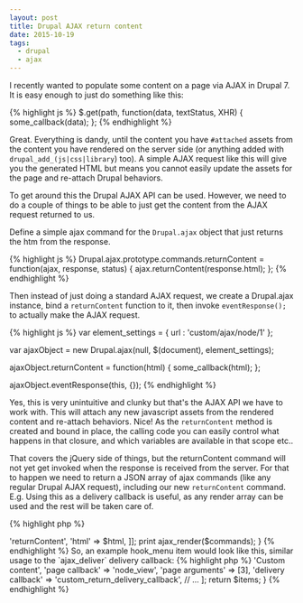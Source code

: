 ```yaml
---
layout: post
title: Drupal AJAX return content
date: 2015-10-19
tags:
  - drupal
  - ajax
---
```


I recently wanted to populate some content on a page via AJAX in Drupal 7. It is easy enough to just
do something like this:

{% highlight js %}
$.get(path, function(data, textStatus, XHR) {
  some_callback(data);
};
{% endhighlight %}

Great. Everything is dandy, until the content you have `#attached` assets from the content you have rendered on the
server side (or anything added with `drupal_add_(js|css|library`) too). A simple AJAX request like this will give you the generated HTML
but means you cannot easily update the assets for the page and re-attach Drupal behaviors.

<!--more-->

To get around this the Drupal AJAX API can be used. However, we need to do a couple of things to be able to just get the content
from the AJAX request returned to us.

Define a simple ajax command for the `Drupal.ajax` object that just returns the htm from the response.

{% highlight js %}
Drupal.ajax.prototype.commands.returnContent = function(ajax, response, status) {
  ajax.returnContent(response.html);
};
{% endhighlight %}

Then instead of just doing a standard AJAX request, we create a Drupal.ajax instance, bind a `returnContent` function to it,
then invoke `eventResponse();` to actually make the AJAX request.

{% highlight js %}
var element_settings = {
  url : 'custom/ajax/node/1'
};

var ajaxObject = new Drupal.ajax(null, $(document), element_settings);

ajaxObject.returnContent = function(html) {
  some_callback(html);
};

ajaxObject.eventResponse(this, {});
{% endhighlight %}

Yes, this is very unintuitive and clunky but that's the AJAX API we have to work with. This will attach any new javascript assets from
the rendered content and re-attach behaviors. Nice! As the `returnContent` method is created and bound in place, the calling code you can
easily control what happens in that closure, and which variables are available in that scope etc..

That covers the jQuery side of things, but the returnContent command will not yet get invoked when the response is received from the
server. For that to happen we need to return a JSON array of ajax commands (like any regular Drupal AJAX request), including our
new `returnContent` command. E.g. Using this as a delivery callback is useful, as any render array can be used and the rest will be
taken care of.

{% highlight php %}
<?php

function custom_return_delivery_callback($page_callback_result) {
  $html = drupal_render($page_callback_result);

  $commands = [[
    'command' => 'returnContent',
    'html' => $html,
  ]];

  print ajax_render($commands);
}
{% endhighlight %}

So, an example hook_menu item would look like this, similar usage to the `ajax_deliver` delivery callback:

{% highlight php %}
<?php

/**
 * Implements hook_menu().
 */
function custom_menu() {
  $items = array();

  $items['custom/ajax/node/%node'] = [
    'title' => 'Custom content',
    'page callback' => 'node_view',
    'page arguments' => [3],
    'delivery callback' => 'custom_return_delivery_callback',
    // ...
  ];

  return $items;
}
{% endhighlight %}
